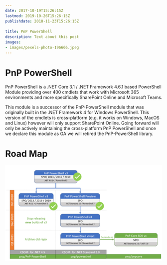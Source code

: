 ```yaml
---
date: 2017-10-19T15:26:15Z
lastmod: 2019-10-26T15:26:15Z
publishdate: 2018-11-23T15:26:15Z

title: PnP PowerShell
description: Text about this post
images:
- images/pexels-photo-196666.jpeg
---
```


# PnP PowerShell

PnP PowerShell is a .NET Core 3.1 / .NET Framework 4.6.1 based PowerShell Module providing over 400 cmdlets that work with Microsoft 365 environments and more specifically SharePoint Online and Microsoft Teams.

This module is a successor of the PnP-PowerShell module that was originally built in the .NET Framework 4 for Windows PowerShell. This version of the cmdlets is cross-platform (e.g. it works on Windows, MacOS and Linux) however will only support SharePoint Online. Going forward will only be actively maintaining the cross-platform PnP PowerShell and once we declare this module as GA we will retired the PnP-PowerShell library.

# Road Map
![roadmap](images/PnP_PowerShell_Roadmap.png)
